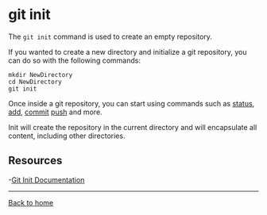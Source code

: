 # git init

The `git init` command is used to create an empty repository.

If you wanted to create a new directory and initialize a git repository, you can do so with the following commands:
```
mkdir NewDirectory
cd NewDirectory
git init
```

Once inside a git repository, you can start using commands such as
[status](./Status.md),
[add](./Add.md),
[commit](./Commit.md)
[push](./Push.md)
and more.

Init will create the repository in the current directory and will encapsulate all content, including other directories.

## Resources

-[Git Init Documentation](https://git-scm.com/docs/git-init)

---

[Back to home](../README.md)
